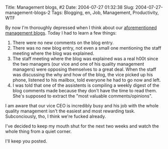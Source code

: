 Title: Management blogs, #2
Date: 2004-07-27 01:32:38
Slug: 2004-07-27-management-blogs-2
Tags: Blogging, en, Job, Management, Productivity, WTF


By now I'm thoroughly depressed when I think about our [aforementioned
management blogs][1]. Today I had to learn a few things:

  1. There were no new comments on the blog entry.
  2. There was no new blog entry, not even a small one mentioning the staff meeting where the blog was explained.
  3. The staff meeting where the blog was explained was a real h00t since the two managers (our vice and one of his quality management managers) were opposing themselves to a great deal. When the staff was discussing the why and how of the blog, the vice picked up his phone, listened to his mailbox, told everyone he had to go now and left.
  4. I was told that one of the assistents is compiling a weekly digest of the blog comments made because they don't have the time to read them. She's supposed to extract the "most valuable comments/opinions".

I am aware that our vice CEO is incredibly busy and his job with the whole
quality management isn't the easiest and most rewarding task. Subconciously,
tho, I think we're fucked already.

I've decided to keep my mouth shut for the next two weeks and watch the whole
thing from a quiet corner.

I'll keep you posted.

   [1]: http://carlo.zottmann.org/2004/07/22/of-love-hate-and-management-blogs/
